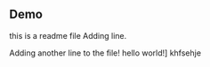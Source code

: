 ## Demo
this is a readme file
Adding line.

Adding another line to the file!
hello world!]
khfsehje
